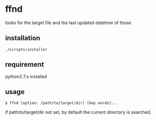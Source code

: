 # ffnd  

looks for the target file and the last updated datetime of those

## installation

```
./scripts/installer
```

## requirement

python2.7.x installed

## usage


```
$ ffnd [option: /path/to/target/dir] [key words]...
```

if path/to/target/dir not set, by default the current directory is searched.
